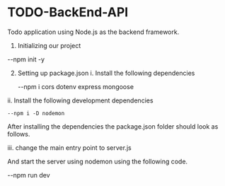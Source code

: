# TODO-BackEnd-API

Todo application using Node.js as the backend framework.

1.  Initializing our project

--npm init -y

2.  Setting up package.json
    i. Install the following dependencies

    --npm i cors dotenv express mongoose

ii. Install the following development dependencies

    --npm i -D nodemon

After installing the dependencies the package.json folder should look as follows.

<!-- // package.json
{
  "name": "mern-todo",
  "version": "1.0.0",
  "description": "",
  "main": "index.js",
  "scripts": {
    "test": "echo \"Error: no test specified\" && exit 1"
  },
  "keywords": [],
  "author": "",
  "license": "ISC",
  "dependencies": {
    "config": "^3.3.6",
    "cors": "^2.8.5",
    "dotenv": "^10.0.0",
    "express": "^4.17.1",
    "mongoose": "^5.13.2"
  },
  "devDependencies": {
    "nodemon": "^2.0.11"
  }
} -->

iii. change the main entry point to server.js

  <!-- "scripts": {
    "test": "echo \"Error: no test specified\" && exit 1",
    "start": "nodemon index.js"
  } -->

And start the server using nodemon using the following code.

--npm run dev
